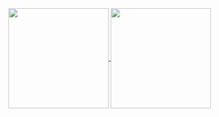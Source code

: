 <a href="https://github.com/anuraghazra/github-readme-stats">
  <img height=200 align="center" src="https://github-readme-stats-umber-three-80.vercel.app/api?username=ewd3v&show_icons=true&theme=transparent" />
</a>
<a href="https://github.com/anuraghazra/convoychat">
  <img height=200 align="center" src="https://github-readme-stats.vercel.app/api/top-langs/?username=ewd3v&layout=donut&theme=transparent" />
</a>
